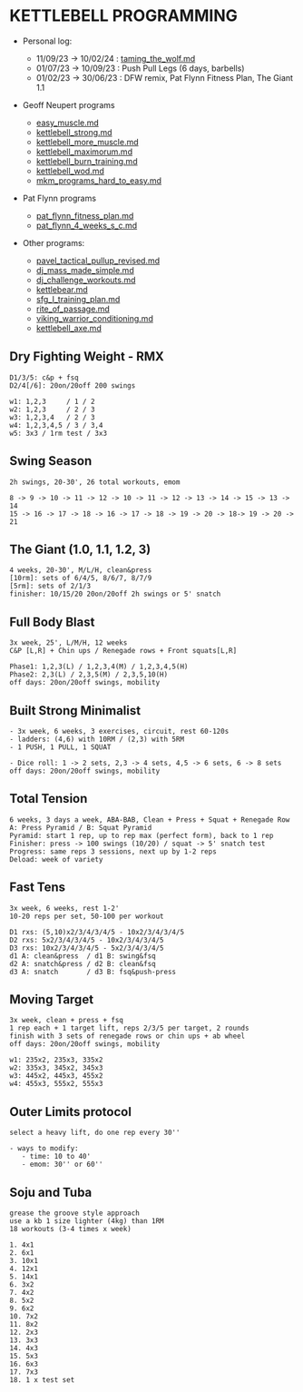 # KETTLEBELL PROGRAMMING

- Personal log:
   - 11/09/23 -> 10/02/24 : [taming_the_wolf.md](taming_the_wolf.md)
   - 01/07/23 -> 10/09/23 : Push Pull Legs (6 days, barbells)
   - 01/02/23 -> 30/06/23 : DFW remix, Pat Flynn Fitness Plan, The Giant 1.1

- Geoff Neupert programs
  - [easy_muscle.md](geoff_neupert_easy_muscle.md) 
  - [kettlebell_strong.md](kettlebell_strong.md)
  - [kettlebell_more_muscle.md](kettlebell_more_muscle.md)
  - [kettlebell_maximorum.md](kettlebell_maximorum.md)
  - [kettlebell_burn_training.md](kettlebell_burn_training.md)
  - [kettlebell_wod.md](kettlebell_wod.md)
  - [mkm_programs_hard_to_easy.md](mkm_programs_hard_to_easy.md)

- Pat Flynn programs
  - [pat_flynn_fitness_plan.md](pat_flynn_fitness_plan.md)
  - [pat_flynn_4_weeks_s_c.md](pat_flynn_4_weeks_s_c.md)
 
- Other programs:
  - [pavel_tactical_pullup_revised.md](pavel_tactical_pullup_revised.md)
  - [dj_mass_made_simple.md](dj_mass_made_simple.md)
  - [dj_challenge_workouts.md](dj_challenge_workouts.md)
  - [kettlebear.md](kettlebear.md)
  - [sfg_I_training_plan.md](sfg_I_training_plan.md)
  - [rite_of_passage.md](rite_of_passage.md)
  - [viking_warrior_conditioning.md](viking_warrior_conditioning.md)
  - [kettlebell_axe.md](kettlebell_axe.md)

## Dry Fighting Weight - RMX
```
D1/3/5: c&p + fsq
D2/4[/6]: 20on/20off 200 swings

w1: 1,2,3     / 1 / 2
w2: 1,2,3     / 2 / 3
w3: 1,2,3,4   / 2 / 3
w4: 1,2,3,4,5 / 3 / 3,4
w5: 3x3 / 1rm test / 3x3
```

## Swing Season
```
2h swings, 20-30', 26 total workouts, emom

8 -> 9 -> 10 -> 11 -> 12 -> 10 -> 11 -> 12 -> 13 -> 14 -> 15 -> 13 -> 14
15 -> 16 -> 17 -> 18 -> 16 -> 17 -> 18 -> 19 -> 20 -> 18-> 19 -> 20 -> 21
```

## The Giant (1.0, 1.1, 1.2, 3)
```
4 weeks, 20-30', M/L/H, clean&press
[10rm]: sets of 6/4/5, 8/6/7, 8/7/9
[5rm]: sets of 2/1/3
finisher: 10/15/20 20on/20off 2h swings or 5' snatch
```

## Full Body Blast
```
3x week, 25', L/M/H, 12 weeks
C&P [L,R] + Chin ups / Renegade rows + Front squats[L,R]

Phase1: 1,2,3(L) / 1,2,3,4(M) / 1,2,3,4,5(H)
Phase2: 2,3(L) / 2,3,5(M) / 2,3,5,10(H)
off days: 20on/20off swings, mobility
```


## Built Strong Minimalist
```
- 3x week, 6 weeks, 3 exercises, circuit, rest 60-120s 
- ladders: (4,6) with 10RM / (2,3) with 5RM
- 1 PUSH, 1 PULL, 1 SQUAT

- Dice roll: 1 -> 2 sets, 2,3 -> 4 sets, 4,5 -> 6 sets, 6 -> 8 sets
off days: 20on/20off swings, mobility
```

## Total Tension
```
6 weeks, 3 days a week, ABA-BAB, Clean + Press + Squat + Renegade Row
A: Press Pyramid / B: Squat Pyramid
Pyramid: start 1 rep, up to rep max (perfect form), back to 1 rep
Finisher: press -> 100 swings (10/20) / squat -> 5' snatch test
Progress: same reps 3 sessions, next up by 1-2 reps
Deload: week of variety
```

## Fast Tens
```
3x week, 6 weeks, rest 1-2'
10-20 reps per set, 50-100 per workout

D1 rxs: (5,10)x2/3/4/3/4/5 - 10x2/3/4/3/4/5
D2 rxs: 5x2/3/4/3/4/5 - 10x2/3/4/3/4/5
D3 rxs: 10x2/3/4/3/4/5 - 5x2/3/4/3/4/5
d1 A: clean&press  / d1 B: swing&fsq
d2 A: snatch&press / d2 B: clean&fsq
d3 A: snatch       / d3 B: fsq&push-press
```

## Moving Target
```
3x week, clean + press + fsq
1 rep each + 1 target lift, reps 2/3/5 per target, 2 rounds
finish with 3 sets of renegade rows or chin ups + ab wheel
off days: 20on/20off swings, mobility

w1: 235x2, 235x3, 335x2
w2: 335x3, 345x2, 345x3
w3: 445x2, 445x3, 455x2
w4: 455x3, 555x2, 555x3
```

## Outer Limits protocol
```
select a heavy lift, do one rep every 30''

- ways to modify:
   - time: 10 to 40'
   - emom: 30'' or 60''
```

## Soju and Tuba
```
grease the groove style approach
use a kb 1 size lighter (4kg) than 1RM
18 workouts (3-4 times x week)

1. 4x1
2. 6x1
3. 10x1
4. 12x1
5. 14x1
6. 3x2
7. 4x2
8. 5x2
9. 6x2
10. 7x2
11. 8x2
12. 2x3
13. 3x3
14. 4x3
15. 5x3
16. 6x3
17. 7x3
18. 1 x test set
```
